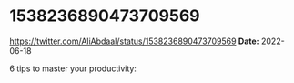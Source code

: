 # 1538236890473709569
https://twitter.com/AliAbdaal/status/1538236890473709569
**Date:** 2022-06-18

6 tips to master your productivity:

